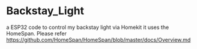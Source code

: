 # Backstay_Light
a ESP32 code to control my backstay light via Homekit 
it uses the HomeSpan. Please refer https://github.com/HomeSpan/HomeSpan/blob/master/docs/Overview.md
